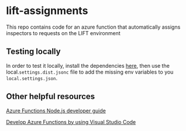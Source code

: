# lift-assignments

This repo contains code for an azure function that automatically assigns inspectors to requests on the LIFT environment

## Testing locally

In order to test it locally, install the dependencies [here](https://learn.microsoft.com/en-us/azure/azure-functions/create-first-function-vs-code-node?pivots=nodejs-model-v4), then use the local.`settings.dist.jsonc` file to add the missing env variables to you `local.settings.json`.

## Other helpful resources

[Azure Functions Node.js developer guide](https://learn.microsoft.com/en-us/azure/azure-functions/functions-reference-node?tabs=javascript%2Cwindows%2Cazure-cli&pivots=nodejs-model-v4)

[Develop Azure Functions by using Visual Studio Code](https://learn.microsoft.com/en-us/azure/azure-functions/functions-develop-vs-code?tabs=nodejs)
